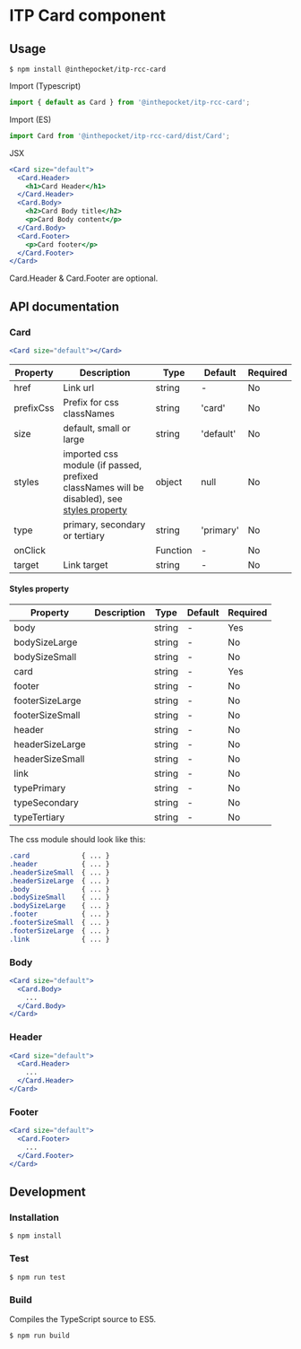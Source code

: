 # ITP Card component
## Usage
```
$ npm install @inthepocket/itp-rcc-card
```

Import (Typescript)
```javascript
import { default as Card } from '@inthepocket/itp-rcc-card';
```

Import (ES)
```javascript
import Card from '@inthepocket/itp-rcc-card/dist/Card';
```

JSX
```jsx
<Card size="default">
  <Card.Header>
    <h1>Card Header</h1>
  </Card.Header>
  <Card.Body>
    <h2>Card Body title</h2>
    <p>Card Body content</p>
  </Card.Body>
  <Card.Footer>
    <p>Card footer</p>
  </Card.Footer>
</Card>
```

Card.Header & Card.Footer are optional.

## API documentation
### Card
```jsx
<Card size="default"></Card>
```
| Property           | Description                                                                                                    | Type     | Default   | Required |
| ------------------ | -------------------------------------------------------------------------------------------------------------- | -------- | --------- | -------- |
| href               | Link url                                                                                                       | string   | -         | No       |
| prefixCss          | Prefix for css classNames                                                                                      | string   | 'card'    | No       |
| size               | default, small or large                                                                                        | string   | 'default' | No       |
| styles             | imported css module (if passed, prefixed classNames will be disabled), see [styles property](#styles-property) | object   | null      | No       |
| type               | primary, secondary or tertiary                                                                                 | string   | 'primary' | No       |
| onClick            |                                                                                                                | Function | -         | No       |
| target             | Link target                                                                                                    | string   | -         | No       |

#### Styles property
| Property           | Description                                           | Type   | Default | Required |
| ------------------ | ----------------------------------------------------- | ------ | ------- | -------- |
| body            |                                                          | string | -       | Yes      |
| bodySizeLarge   |                                                          | string | -       | No       |
| bodySizeSmall   |                                                          | string | -       | No       |
| card            |                                                          | string | -       | Yes      |
| footer          |                                                          | string | -       | No       |
| footerSizeLarge |                                                          | string | -       | No       |
| footerSizeSmall |                                                          | string | -       | No       |
| header          |                                                          | string | -       | No       |
| headerSizeLarge |                                                          | string | -       | No       |
| headerSizeSmall |                                                          | string | -       | No       |
| link            |                                                          | string | -       | No       |
| typePrimary     |                                                          | string | -       | No       |
| typeSecondary   |                                                          | string | -       | No       |
| typeTertiary    |                                                          | string | -       | No       |

The css module should look like this:

```css
.card             { ... }
.header           { ... }
.headerSizeSmall  { ... }
.headerSizeLarge  { ... }
.body             { ... }
.bodySizeSmall    { ... }
.bodySizeLarge    { ... }
.footer           { ... }
.footerSizeSmall  { ... }
.footerSizeLarge  { ... }
.link             { ... }
```

### Body
```jsx
<Card size="default">
  <Card.Body>
    ...
  </Card.Body>
</Card>
```

### Header
```jsx
<Card size="default">
  <Card.Header>
    ...
  </Card.Header>
</Card>
```

### Footer
```jsx
<Card size="default">
  <Card.Footer>
    ...
  </Card.Footer>
</Card>
```

## Development
### Installation
```
$ npm install
```

### Test
```
$ npm run test
```

### Build
Compiles the TypeScript source to ES5.

```
$ npm run build
```